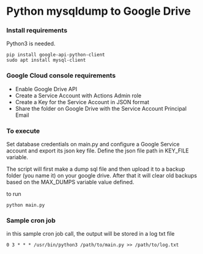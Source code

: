Python mysqldump to Google Drive
===

### Install requirements

Python3 is needed.

```
pip install google-api-python-client
sudo apt install mysql-client
```

### Google Cloud console requirements

- Enable Google Drive API
- Create a Service Account with Actions Admin role
- Create a Key for the Service Account in JSON format
- Share the folder on Google Drive with the Service Account Principal Email

### To execute

Set database credentials on main.py and configure a Google Service account and export its json key file. Define the json file path in KEY_FILE variable.

The script will first make a dump sql file and then upload it to a backup folder (you name it) on your google drive.
After that it will clear old backups based on the MAX_DUMPS variable value defined.

to run

```
python main.py
```

### Sample cron job

in this sample cron job call, the output will be stored in a log txt file

```
0 3 * * * /usr/bin/python3 /path/to/main.py >> /path/to/log.txt
```
